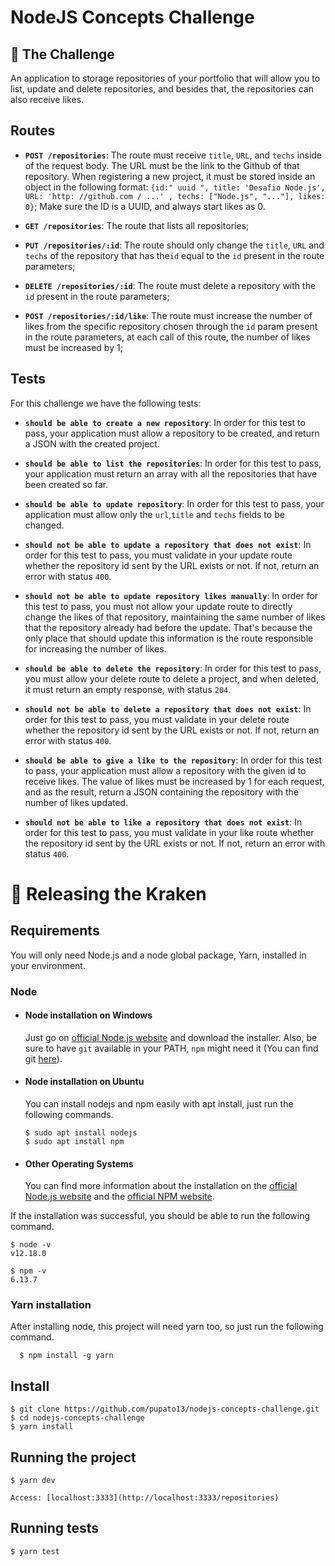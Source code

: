 # NodeJS Concepts Challenge

## :rocket: The Challenge

An application to storage repositories of your portfolio that will allow you to list, update and delete repositories, and besides that, the repositories can also receive likes.

## Routes

-   **`POST /repositories`**: The route must receive `title`, `URL`, and `techs` inside of the request body. The URL must be the link to the Github of that repository. When registering a new project, it must be stored inside an object in the following format: `{id:" uuid ", title: 'Desafio Node.js', URL: 'http: //github.com / ...' , techs: ["Node.js", "..."], likes: 0}`; Make sure the ID is a UUID, and always start likes as 0.

-   **`GET /repositories`**: The route that lists all repositories;

-   **`PUT /repositories/:id`**: The route should only change the `title`, `URL` and `techs` of the repository that has the`id` equal to the `id` present in the route parameters;

-   **`DELETE /repositories/:id`**: The route must delete a repository with the `id` present in the route parameters;

-   **`POST /repositories/:id/like`**: The route must increase the number of likes from the specific repository chosen through the `id` param present in the route parameters, at each call of this route, the number of likes must be increased by 1;

## Tests

For this challenge we have the following tests:

-   **`should be able to create a new repository`**: In order for this test to pass, your application must allow a repository to be created, and return a JSON with the created project.

-   **`should be able to list the repositories`**: In order for this test to pass, your application must return an array with all the repositories that have been created so far.

-   **`should be able to update repository`**: In order for this test to pass, your application must allow only the `url`,`title` and `techs` fields to be changed.

-   **`should not be able to update a repository that does not exist`**: In order for this test to pass, you must validate in your update route whether the repository id sent by the URL exists or not. If not, return an error with status `400`.

-   **`should not be able to update repository likes manually`**: In order for this test to pass, you must not allow your update route to directly change the likes of that repository, maintaining the same number of likes that the repository already had before the update. That's because the only place that should update this information is the route responsible for increasing the number of likes.

-   **`should be able to delete the repository`**: In order for this test to pass, you must allow your delete route to delete a project, and when deleted, it must return an empty response, with status `204`.

-   **`should not be able to delete a repository that does not exist`**: In order for this test to pass, you must validate in your delete route whether the repository id sent by the URL exists or not. If not, return an error with status `400`.

-   **`should be able to give a like to the repository`**: In order for this test to pass, your application must allow a repository with the given id to receive likes. The value of likes must be increased by 1 for each request, and as the result, return a JSON containing the repository with the number of likes updated.

-   **`should not be able to like a repository that does not exist`**: In order for this test to pass, you must validate in your like route whether the repository id sent by the URL exists or not. If not, return an error with status `400`.

# :rocket: Releasing the Kraken

## Requirements

You will only need Node.js and a node global package, Yarn, installed in your environment.

### Node

-   #### Node installation on Windows

    Just go on [official Node.js website](https://nodejs.org/) and download the installer.
    Also, be sure to have `git` available in your PATH, `npm` might need it (You can find git [here](https://git-scm.com/)).

-   #### Node installation on Ubuntu

    You can install nodejs and npm easily with apt install, just run the following commands.

        $ sudo apt install nodejs
        $ sudo apt install npm

-   #### Other Operating Systems
    You can find more information about the installation on the [official Node.js website](https://nodejs.org/) and the [official NPM website](https://npmjs.org/).

If the installation was successful, you should be able to run the following command.

    $ node -v
    v12.18.0

    $ npm -v
    6.13.7

###

### Yarn installation

After installing node, this project will need yarn too, so just run the following command.

      $ npm install -g yarn

## Install

    $ git clone https://github.com/pupato13/nodejs-concepts-challenge.git
    $ cd nodejs-concepts-challenge
    $ yarn install

## Running the project

    $ yarn dev

    Access: [localhost:3333](http://localhost:3333/repositories)

## Running tests

    $ yarn test

